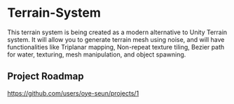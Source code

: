# Terrain-System
This terrain system is being created as a modern alternative to Unity Terrain system. It will allow you to generate terrain mesh using noise, and will have functionalities like Triplanar mapping, Non-repeat texture tiling, Bezier path for water, texturing, mesh manipulation, and object spawning.

## Project Roadmap
https://github.com/users/oye-seun/projects/1
